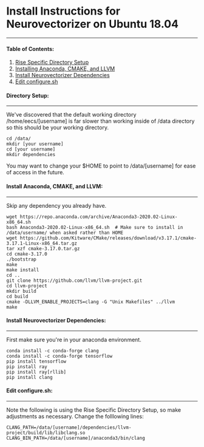 # Install Instructions for Neurovectorizer on Ubuntu 18.04
----
#### Table of Contents:
1. [Rise Specific Directory Setup](#directory-setup) 
2. [Installing Anaconda, CMAKE, and LLVM](#install-anaconda,-cmake,-and-llvm)
3. [Install Neurovectorizer Dependencies](#install-neurovectorizer-dependencies)  
4. [Edit configure&#46;sh](#edit-configure.sh)

####  Directory Setup: 
----
We've discovered that the default working directory /home/eecs/[username] is far slower than working inside of /data directory so this should be your working directory.
 ```
 cd /data/
 mkdir [your username]
 cd [your username]
 mkdir dependencies
```
You may want to change your $HOME to point to /data/[username] for ease of access in the future.   


#### Install Anaconda, CMAKE, and LLVM: 
----
Skip any dependency you already have.
```
wget https://repo.anaconda.com/archive/Anaconda3-2020.02-Linux-x86_64.sh
bash Anaconda3-2020.02-Linux-x86_64.sh  # Make sure to install in /data/username/ when asked rather than HOME
wget https://github.com/Kitware/CMake/releases/download/v3.17.1/cmake-3.17.1-Linux-x86_64.tar.gz
tar xzf cmake-3.17.0.tar.gz
cd cmake-3.17.0
./bootstrap
make
make install
cd ..
git clone https://github.com/llvm/llvm-project.git
cd llvm-project
mkdir build
cd build
cmake -DLLVM_ENABLE_PROJECTS=clang -G "Unix Makefiles" ../llvm
make
```


#### Install Neurovectorizer Dependencies: 
----
First make sure you're in your anaconda environment.
```
conda install -c conda-forge clang
conda install -c conda-forge tensorflow
pip install tensorflow
pip install ray
pip install ray[rllib]
pip install clang
```  

#### Edit configure.sh:
----
Note the following is using the Rise Specific Directory Setup, so make adjustments as necessary. Change the folllowing lines:
```
CLANG_PATH=/data/[username]/dependencies/llvm-project/build/lib/libclang.so
CLANG_BIN_PATH=/data/[username]/anaconda3/bin/clang
```
